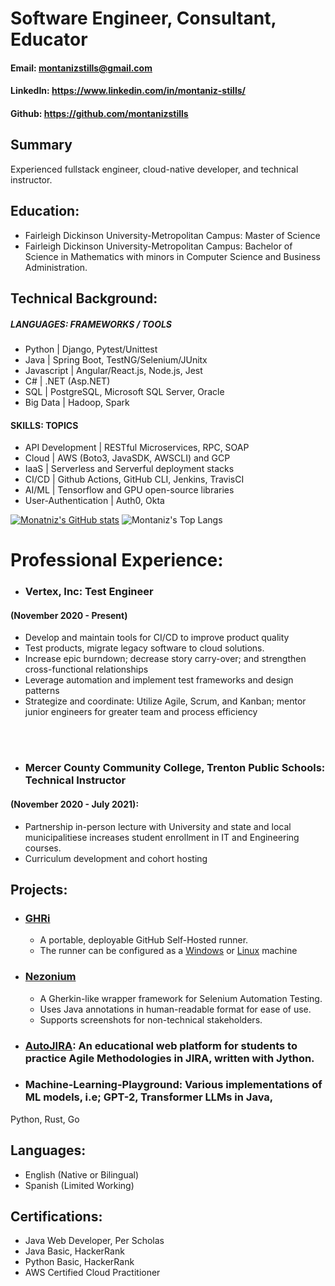 # Software Engineer, Consultant, Educator
#### Email: montanizstills@gmail.com
#### LinkedIn: https://www.linkedin.com/in/montaniz-stills/
#### Github: https://github.com/montanizstills

## Summary 
Experienced fullstack engineer, cloud-native developer, and technical instructor.


## Education:
- Fairleigh Dickinson University-Metropolitan Campus: Master of Science
- Fairleigh Dickinson University-Metropolitan Campus: Bachelor of Science in Mathematics with minors in Computer Science and Business Administration.

## Technical Background:
##### LANGUAGES: FRAMEWORKS / TOOLS                         
- Python              | Django, Pytest/Unittest                    
- Java                | Spring Boot, TestNG/Selenium/JUnitx        
- Javascript          | Angular/React.js, Node.js, Jest            
- C#                  | .NET (Asp.NET)                             
- SQL                 | PostgreSQL, Microsoft SQL Server, Oracle   
- Big Data            | Hadoop, Spark

#### SKILLS:  TOPICS
- API Development         | RESTful Microservices, RPC, SOAP                  
- Cloud               | AWS (Boto3, JavaSDK, AWSCLI) and GCP                
- IaaS                | Serverless and Serverful deployment stacks 
- CI/CD               | Github Actions, GitHub CLI, Jenkins, TravisCI        
- AI/ML               | Tensorflow and GPU open-source libraries   
- User-Authentication | Auth0, Okta                                   



[![Monatniz's GitHub stats](https://github-readme-stats.vercel.app/api?username=montanizstills&count_private=true&show_icons=true&theme=tokyonight)](https://github.com/montanizstills/)
![Montaniz's Top Langs](https://github-readme-stats.vercel.app/api/top-langs/?username=montanizstills&layout=compact)

[//]: # ([![ResumeVideo]&#40;https://app.heygen.com/share/7a7e03337cbe410a84dbf29ec40b2f51&#41;]&#40;https://app.heygen.com/share/7a7e03337cbe410a84dbf29ec40b2f51&#41;)

# Professional Experience:
- ### Vertex, Inc:  Test Engineer 
#### (November 2020 - Present)
- Develop and maintain tools for CI/CD to improve product quality
- Test products, migrate legacy software to cloud solutions.
- Increase epic burndown; decrease story carry-over; and strengthen cross-functional relationships
- Leverage automation and implement test frameworks and design patterns
- Strategize and coordinate: Utilize Agile, Scrum, and Kanban; mentor junior engineers for greater team and process efficiency

<br>
<br>

- ### Mercer County Community College, Trenton Public Schools: Technical Instructor 
#### (November 2020 - July 2021):
- Partnership in-person lecture with University and state and local municipalitiese increases student enrollment in IT and Engineering courses.
- Curriculum  development and cohort hosting

## Projects:
- ### [GHRi](https://github.com/montanizstills/self_hosted_runner_on_docker) 
  - A portable, deployable GitHub Self-Hosted runner.
  - The runner can be configured as a [Windows](https://github.com/montanizstills/self_hosted_runner_on_docker/blob/windows/self-hosted.dockerfile) or [Linux](https://github.com/montanizstills/self_hosted_runner_on_docker/blob/linux/self-hosted.dockerfile) machine
- ### [Nezonium](https://github.com/montanizstills/Nezonium)
  - A Gherkin-like wrapper framework for Selenium Automation Testing.
  - Uses Java annotations in human-readable format for ease of use.
  - Supports screenshots for non-technical stakeholders.
- ### [AutoJIRA](Zero2Dev.net): An educational web platform for students to practice Agile Methodologies in JIRA, written with Jython.

- ### Machine-Learning-Playground: Various implementations of ML models, i.e; GPT-2, Transformer LLMs in Java,
Python, Rust, Go



## Languages:
- English (Native or Bilingual)
- Spanish (Limited Working)

## Certifications:
- Java Web Developer, Per Scholas
- Java Basic, HackerRank
- Python Basic, HackerRank
- AWS Certified Cloud Practitioner
